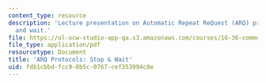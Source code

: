 ```yaml
---
content_type: resource
description: 'Lecture presentation on Automatic Repeat ReQuest (ARQ) protocols: stop
  and wait.'
file: https://ol-ocw-studio-app-qa.s3.amazonaws.com/courses/16-36-communication-systems-engineering-spring-2009/fdb1cbbdfcc90b5c0767cef353994c8e_MIT16_36s09_lec17.pdf
file_type: application/pdf
resourcetype: Document
title: 'ARQ Protocols: Stop & Wait'
uid: fdb1cbbd-fcc9-0b5c-0767-cef353994c8e
---
```

